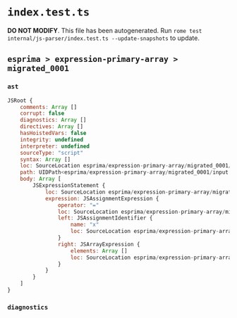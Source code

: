 # `index.test.ts`

**DO NOT MODIFY**. This file has been autogenerated. Run `rome test internal/js-parser/index.test.ts --update-snapshots` to update.

## `esprima > expression-primary-array > migrated_0001`

### `ast`

```javascript
JSRoot {
	comments: Array []
	corrupt: false
	diagnostics: Array []
	directives: Array []
	hasHoistedVars: false
	integrity: undefined
	interpreter: undefined
	sourceType: "script"
	syntax: Array []
	loc: SourceLocation esprima/expression-primary-array/migrated_0001/input.js 1:0-1:7
	path: UIDPath<esprima/expression-primary-array/migrated_0001/input.js>
	body: Array [
		JSExpressionStatement {
			loc: SourceLocation esprima/expression-primary-array/migrated_0001/input.js 1:0-1:7
			expression: JSAssignmentExpression {
				operator: "="
				loc: SourceLocation esprima/expression-primary-array/migrated_0001/input.js 1:0-1:7
				left: JSAssignmentIdentifier {
					name: "x"
					loc: SourceLocation esprima/expression-primary-array/migrated_0001/input.js 1:0-1:1 (x)
				}
				right: JSArrayExpression {
					elements: Array []
					loc: SourceLocation esprima/expression-primary-array/migrated_0001/input.js 1:4-1:7
				}
			}
		}
	]
}
```

### `diagnostics`

```

```
